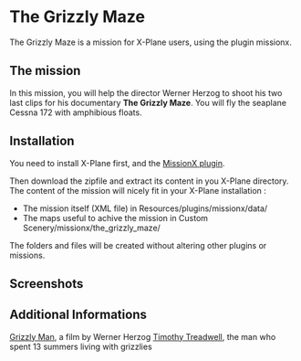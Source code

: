 # The Grizzly Maze

The Grizzly Maze is a mission for X-Plane users, using the plugin missionx.

## The mission

In this mission, you will help the director Werner Herzog to shoot his two last clips for his documentary **The Grizzly Maze**. You will fly the seaplane Cessna 172 with amphibious floats.

## Installation

You need to install X-Plane first, and the [MissionX plugin](https://forums.x-plane.org/index.php?/files/file/15389-mission-x-64bit/).

Then download the zipfile and extract its content in you X-Plane directory. The content of the mission will nicely fit in your X-Plane installation :

* The mission itself (XML file) in Resources/plugins/missionx/data/
* The maps useful to achive the mission in Custom Scenery/missionx/the_grizzly_maze/

The folders and files will be created without altering other plugins or missions.

## Screenshots

## Additional Informations

[Grizzly Man](https://en.wikipedia.org/wiki/Grizzly_Man), a film by Werner Herzog
[Timothy Treadwell](https://en.wikipedia.org/wiki/Timothy_Treadwell), the man who spent 13 summers living with grizzlies

